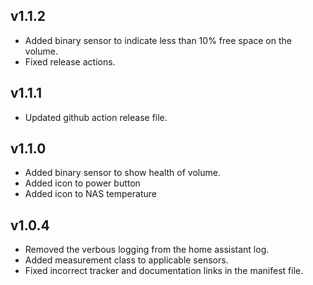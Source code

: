 ## v1.1.2

- Added binary sensor to indicate less than 10% free space on the volume.
- Fixed release actions.

## v1.1.1

- Updated github action release file.

## v1.1.0

- Added binary sensor to show health of volume.
- Added icon to power button
- Added icon to NAS temperature

## v1.0.4

- Removed the verbous logging from the home assistant log.
- Added measurement class to applicable sensors.
- Fixed incorrect tracker and documentation links in the manifest file.
